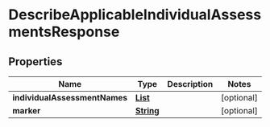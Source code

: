 

# DescribeApplicableIndividualAssessmentsResponse

<p/>

## Properties

| Name | Type | Description | Notes |
|------------ | ------------- | ------------- | -------------|
|**individualAssessmentNames** | [**List**](List.md) |  |  [optional] |
|**marker** | [**String**](String.md) |  |  [optional] |



